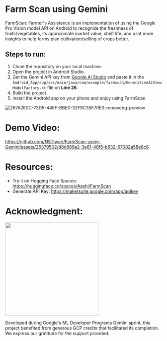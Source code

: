 # Farm Scan using Gemini
FarmScan: Farmer's Assistance is an implementation of using the Google Pro Vision model API on Android to recognize the freshness of fruits/vegetables, its approximate market value, shelf life, and a lot more insights to help farms plan cultivation/selling of crops better.

## Steps to run:

1. Clone the repository on your local machine.
2. Open the project in Android Studio.
3. Get the Gemini API key from [Google AI Studio](https://makersuite.google.com/app/apikey) and paste it in the ```Android_App/app/src/main/java/com/example/farmscan/GenerativeAiViewModelFactory.kt``` file on **Line 26**.
4. Build the project.
5. Install the Android app on your phone and enjoy using FarmScan. 


![267A2E0C-73D5-44EF-BBE0-32F9C35F70E0-removebg-preview](https://github.com/NSTiwari/FarmScan-using-Gemini/assets/25379502/9754f73d-8524-4286-93ac-20fb728f9633)

# Demo Video:
https://github.com/NSTiwari/FarmScan-using-Gemini/assets/25379502/d8d989a2-3e61-48f5-b532-57082a58e8c8


# Resources:
- Try it on Hugging Face Spaces: https://huggingface.co/spaces/Aashi/FarmScan
- Generate API Key: https://makersuite.google.com/app/apikey


# Acknowledgment:
<img src="https://github.com/NSTiwari/FarmScan-using-Gemini/blob/main/google.png" width="300" height="300">

Developed during Google's ML Developer Programs Gemini sprint, this project benefited from generous GCP credits that facilitated its completion. We express our gratitude for the support provided.
